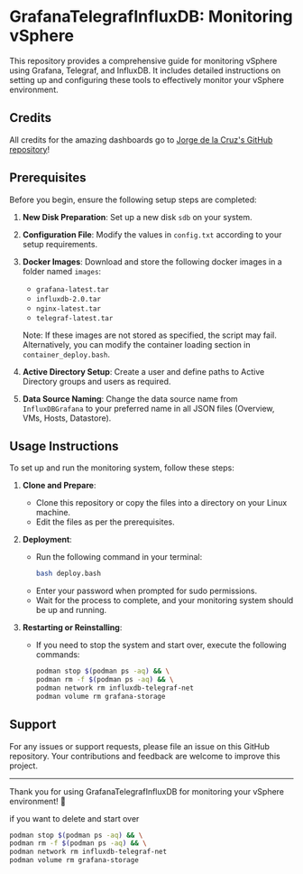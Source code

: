 # GrafanaTelegrafInfluxDB: Monitoring vSphere

This repository provides a comprehensive guide for monitoring vSphere using Grafana, Telegraf, and InfluxDB. It includes detailed instructions on setting up and configuring these tools to effectively monitor your vSphere environment.

## Credits

All credits for the amazing dashboards go to [Jorge de la Cruz's GitHub repository](https://github.com/jorgedlcruz/vmware-grafana)!

## Prerequisites

Before you begin, ensure the following setup steps are completed:

1. **New Disk Preparation**: Set up a new disk `sdb` on your system.
2. **Configuration File**: Modify the values in `config.txt` according to your setup requirements.
3. **Docker Images**: Download and store the following docker images in a folder named `images`:
   - `grafana-latest.tar`
   - `influxdb-2.0.tar`
   - `nginx-latest.tar`
   - `telegraf-latest.tar`

   Note: If these images are not stored as specified, the script may fail. Alternatively, you can modify the container loading section in `container_deploy.bash`.
4. **Active Directory Setup**: Create a user and define paths to Active Directory groups and users as required.
5. **Data Source Naming**: Change the data source name from `InfluxDBGrafana` to your preferred name in all JSON files (Overview, VMs, Hosts, Datastore).

## Usage Instructions

To set up and run the monitoring system, follow these steps:

1. **Clone and Prepare**:
   - Clone this repository or copy the files into a directory on your Linux machine.
   - Edit the files as per the prerequisites.

2. **Deployment**:
   - Run the following command in your terminal:
     ```bash
     bash deploy.bash
     ```
   - Enter your password when prompted for sudo permissions.
   - Wait for the process to complete, and your monitoring system should be up and running.

3. **Restarting or Reinstalling**:
   - If you need to stop the system and start over, execute the following commands:
     ```bash
     podman stop $(podman ps -aq) && \
     podman rm -f $(podman ps -aq) && \
     podman network rm influxdb-telegraf-net
     podman volume rm grafana-storage
     ```

## Support

For any issues or support requests, please file an issue on this GitHub repository. Your contributions and feedback are welcome to improve this project.

---

Thank you for using GrafanaTelegrafInfluxDB for monitoring your vSphere environment! 🚀

if you want to delete and start over
```bash
podman stop $(podman ps -aq) && \
podman rm -f $(podman ps -aq) && \
podman network rm influxdb-telegraf-net
podman volume rm grafana-storage
```
